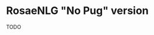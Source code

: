 <!--
Copyright 2021 Ludan Stoecklé
SPDX-License-Identifier: CC-BY-4.0
-->

# RosaeNLG "No Pug" version

TODO
